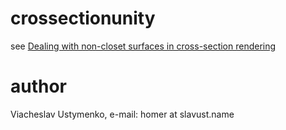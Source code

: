 # crossectionunity

see [Dealing with non-closet surfaces in cross-section rendering](https://www.slavust.name/2020/03/dealing-with-not-closed-surfaces-in.html)

# author
Viacheslav Ustymenko, e-mail: homer at slavust.name
